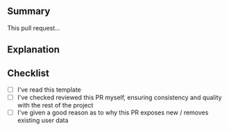 ## Summary <!-- tl;dr one line summary of this PR -->

[//]: # (copilot:summary)
This pull request...

## Explanation  <!-- A more in depth explanation of the approach, reasoning, questions etc... -->

[//]: # (copilot:walkthrough)
<!-- List the changes and why they were made -->

## Checklist <!-- Put an `x` in all the boxes that apply. -->

- [ ] I've read this template
- [ ] I've checked reviewed this PR myself, ensuring consistency and quality with the rest of the project
- [ ] I've given a good reason as to why this PR exposes new / removes existing user data
